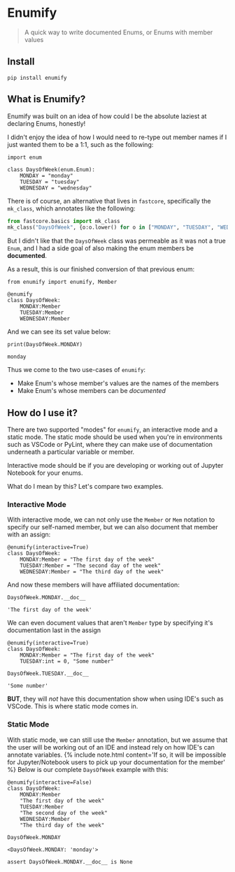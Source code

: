 # Enumify
> A quick way to write documented Enums, or Enums with member values


## Install

`pip install enumify`

## What is Enumify?

Enumify was built on an idea of how could I be the absolute laziest at declaring Enums, honestly!

I didn't enjoy the idea of how I would need to re-type out member names if I just wanted them to be a 1:1, such as the following:

```
import enum

class DaysOfWeek(enum.Enum):
    MONDAY = "monday"
    TUESDAY = "tuesday"
    WEDNESDAY = "wednesday"
```

There is of course, an alternative that lives in `fastcore`, specifically the `mk_class`, which annotates like the following:
```python
from fastcore.basics import mk_class
mk_class("DaysOfWeek", {o:o.lower() for o in ["MONDAY", "TUESDAY", "WEDNESDAY"]})
```

But I didn't like that the `DaysOfWeek` class was permeable as it was not a true `Enum`, and I had a side goal of also making the enum members be **documented**.

As a result, this is our finished conversion of that previous enum:

```
from enumify import enumify, Member

@enumify
class DaysOfWeek:
    MONDAY:Member
    TUESDAY:Member
    WEDNESDAY:Member
```

And we can see its set value below:

```
print(DaysOfWeek.MONDAY)
```

    monday


Thus we come to the two use-cases of `enumify`:
- Make Enum's whose member's values are the names of the members
- Make Enum's whose members can be *documented*

## How do I use it?

There are two supported "modes" for `enumify`, an interactive mode and a static mode. The static mode should be used when you're in environments such as VSCode or PyLint, where they can make use of documentation underneath a particular variable or member. 

Interactive mode should be if you are developing or working out of Jupyter Notebook for your enums.

What do I mean by this? Let's compare two examples.

### Interactive Mode

With interactive mode, we can not only use the `Member` or `Mem` notation to specify our self-named member, but we can also document that member with an assign:

```
@enumify(interactive=True)
class DaysOfWeek:
    MONDAY:Member = "The first day of the week"
    TUESDAY:Member = "The second day of the week"
    WEDNESDAY:Member = "The third day of the week"
```

And now these members will have affiliated documentation:

```
DaysOfWeek.MONDAY.__doc__
```




    'The first day of the week'



We can even document values that aren't `Member` type by specifying it's documentation last in the assign

```
@enumify(interactive=True)
class DaysOfWeek:
    MONDAY:Member = "The first day of the week"
    TUESDAY:int = 0, "Some number"
```

```
DaysOfWeek.TUESDAY.__doc__
```




    'Some number'



**BUT**, they will *not* have this documentation show when using IDE's such as VSCode. This is where static mode comes in.

### Static Mode

With static mode, we can still use the `Member` annotation, but we assume that the user will be working out of an IDE and instead rely on how IDE's can annotate variables.
{% include note.html content='If so, it will be impossible for Jupyter/Notebook users to pick up your documentation for the member' %}
Below is our complete `DaysOfWeek` example with this:

```
@enumify(interactive=False)
class DaysOfWeek:
    MONDAY:Member
    "The first day of the week"
    TUESDAY:Member
    "The second day of the week"
    WEDNESDAY:Member
    "The third day of the week"
```

```
DaysOfWeek.MONDAY
```




    <DaysOfWeek.MONDAY: 'monday'>



```
assert DaysOfWeek.MONDAY.__doc__ is None
```
